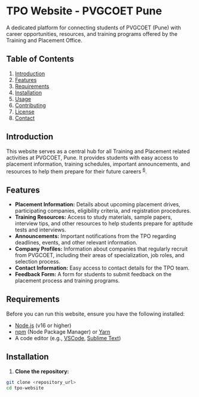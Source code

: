  # TPO Website - PVGCOET Pune
 

 A dedicated platform for connecting students of PVGCOET (Pune) with career opportunities, resources, and training programs offered by the Training and Placement Office.
 

 ## Table of Contents
 

 1.  [Introduction](#introduction)
 2.  [Features](#features)
 3.  [Requirements](#requirements)
 4.  [Installation](#installation)
 5.  [Usage](#usage)
 6.  [Contributing](#contributing)
 7.  [License](#license)
 8.  [Contact](#contact)
 

 ## Introduction
 

 This website serves as a central hub for all Training and Placement related activities at PVGCOET, Pune.  It provides students with easy access to placement information, training schedules, important announcements, and resources to help them prepare for their future careers <sup data-citation="6" className="inline select-none [&>a]:rounded-2xl [&>a]:border [&>a]:px-1.5 [&>a]:py-0.5 [&>a]:transition-colors shadow [&>a]:bg-ds-bg-subtle [&>a]:text-xs [&>svg]:w-4 [&>svg]:h-4 relative -top-[2px] citation-shimmer"><a href="https://eheidi.dev/tech-writing/20221212_documentation-101/">6</a></sup>.
 

 ## Features
 

 *   **Placement Information:** Details about upcoming placement drives, participating companies, eligibility criteria, and registration procedures.
 *   **Training Resources:** Access to study materials, sample papers, interview tips, and other resources to help students prepare for aptitude tests and interviews.
 *   **Announcements:**  Important notifications from the TPO regarding deadlines, events, and other relevant information.
 *   **Company Profiles:** Information about companies that regularly recruit from PVGCOET, including their areas of specialization, job roles, and selection process.
 *   **Contact Information:** Easy access to contact details for the TPO team.
 *   **Feedback Form:** A form for students to submit feedback on the placement process and training programs.
 

 ## Requirements
 

 Before you can run this website, ensure you have the following installed:
 

 *   [Node.js](https://nodejs.org/) (v16 or higher)
 *   [npm](https://www.npmjs.com/) (Node Package Manager) or [Yarn](https://yarnpkg.com/)
 *   A code editor (e.g., [VSCode](https://code.visualstudio.com/), [Sublime Text](https://www.sublimetext.com/))
 

 ## Installation
 

 1.  **Clone the repository:**
 

  ```bash
  git clone <repository_url>
  cd tpo-website
